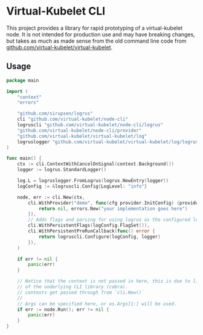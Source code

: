 Virtual-Kubelet CLI
==================

This project provides a library for rapid prototyping of a virtual-kubelet node.
It is not intended for production use and may have breaking changes,
but takes as much as made sense from the old command line code from
[github.com/virtual-kubelet/virtual-kubelet][vk].

[vk]: https://github.com/virtual-kubelet/virtual-kubelet


## Usage

```go
package main

import (
	"context"
	"errors"

	"github.com/sirupsen/logrus"
	cli "github.com/virtual-kubelet/node-cli"
	logruscli "github.com/virtual-kubelet/node-cli/logrus"
	"github.com/virtual-kubelet/node-cli/provider"
	"github.com/virtual-kubelet/virtual-kubelet/log"
	logruslogger "github.com/virtual-kubelet/virtual-kubelet/log/logrus"
)

func main() {
	ctx := cli.ContextWithCancelOnSignal(context.Background())
	logger := logrus.StandardLogger()

	log.L = logruslogger.FromLogrus(logrus.NewEntry(logger))
	logConfig := &logruscli.Config{LogLevel: "info"}

	node, err := cli.New(ctx,
		cli.WithProvider("demo", func(cfg provider.InitConfig) (provider.Provider, error) {
			return nil, errors.New("your implementation goes here")
		}),
		// Adds flags and parsing for using logrus as the configured logger
		cli.WithPersistentFlags(logConfig.FlagSet()),
		cli.WithPersistentPreRunCallback(func() error {
			return logruscli.Configure(logConfig, logger)
		}),
	)

	if err != nil {
		panic(err)
	}

	// Notice that the context is not passed in here, this is due to limitations
	// of the underlying CLI library (cobra).
	// contexts get passed through from `cli.New()`
	//
	// Args can be specified here, or os.Args[1:] will be used.
	if err := node.Run(); err != nil {
		panic(err)
	}
}
```

